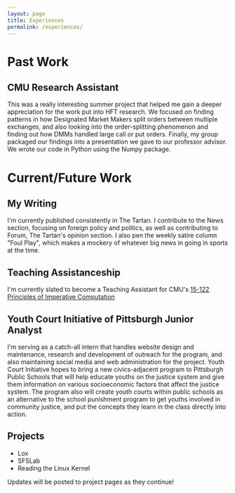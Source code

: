 ```yaml
---
layout: page
title: Experiences
permalink: /experiences/
---
```

# Past Work

## CMU Research Assistant

This was a really interesting summer project that helped me gain a deeper appreciation for the work put into HFT research. We focused on finding patterns in how Designated Market Makers split orders between multiple exchanges, and also looking into the order-splitting phenomenon and finding out how DMMs handled large call or put orders. Finally, my group packaged our findings into a presentation we gave to our professor advisor. We wrote our code in Python using the Numpy package.


# Current/Future Work

## My Writing

I'm currently published consistently in The Tartan. I contribute to the News section, focusing on foreign policy and politics, as well as contributing to Forum, The Tartan's opinion section. I also pen the weekly satire column "Foul Play", which makes a mockery of whatever big news in going in sports at the time.

## Teaching Assistanceship

I'm currently slated to become a Teaching Assistant for CMU's [15-122 Principles of Imperative Computation][15122]

## Youth Court Initiative of Pittsburgh Junior Analyst

I'm serving as a catch-all intern that handles website design and maintenance, research and development of outreach for the program, and also maintaining social media and web administration for the project. Youth Court Initiative hopes to bring a new civics-adjacent program to Pittsburgh Public Schools that will help educate youths on the justice system and give them information on various socioeconomic factors that affect the justice system. The program also will create youth courts within public schools as an alternative to the school punishment program to get youths involved in community justice, and put the concepts they learn in the class directly into action.


## Projects

 - Lox
 - SFSLab
 - Reading the Linux Kernel

Updates will be posted to project pages as they continue!




[15122]: http://www.cs.cmu.edu/~15122/